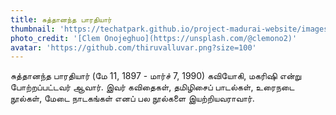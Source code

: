 ```yaml
---
title: சுத்தானந்த பாரதியார்
thumbnail: 'https://techatpark.github.io/project-madurai-website/images/Man_icon.svg'
photo_credit: '[Clem Onojeghuo](https://unsplash.com/@clemono2)'
avatar: 'https://github.com/thiruvalluvar.png?size=100'
---
```



சுத்தானந்த பாரதியார் (மே 11, 1897 - மார்ச் 7, 1990) கவியோகி, மகரிஷி என்று போற்றப்பட்டவர் ஆவார். இவர் கவிதைகள், தமிழிசைப் பாடல்கள், உரைநடை நூல்கள், மேடை நாடகங்கள் எனப் பல நூல்களை இயற்றியவராவார்.
